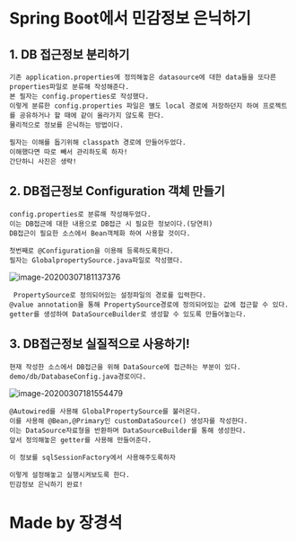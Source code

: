 # Spring Boot에서 민감정보 은닉하기

## 1. DB 접근정보 분리하기
	기존 application.properties에 정의해놓은 datasource에 대한 data들을 또다른  properties파일로 분류해 작성해준다.
	본 필자는 config.properties로 작성했다.
	이렇게 분류한 config.properties 파일은 별도 local 경로에 저장하던지 하여 프로젝트를 공유하거나 할 때에 같이 올라가지 않도록 한다.
	물리적으로 정보를 은닉하는 방법이다.
	
	필자는 이해를 돕기위해 classpath 경로에 만들어두었다.
	이해했다면 따로 빼서 관리하도록 하자!
	간단하니 사진은 생략!

## 2. DB접근정보 Configuration 객체 만들기
	config.properties로 분류해 작성해두었다.
	이는 DB접근에 대한 내용으로 DB접근 시 필요한 정보이다.(당연히)
	DB접근이 필요한 소스에서 Bean객체화 하여 사용할 것이다.
	
	첫번째로 @Configuration을 이용해 등록하도록한다.
	필자는 GlobalpropertySource.java파일로 작성했다.

![image-20200307181137376](C:\Users\JKS\AppData\Roaming\Typora\typora-user-images\image-20200307181137376.png)

	 PropertySource로 정의되어있는 설정파일의 경로를 입력한다.
	@value annotation을 통해 PropertySource경로에 정의되어있는 값에 접근할 수 있다.
	getter를 생성하여 DataSourceBuilder로 생성할 수 있도록 만들어놓는다.

## 3. DB접근정보 실질적으로 사용하기!
	현재 작성한 소스에서 DB접근을 위해 DataSource에 접근하는 부분이 있다.
	demo/db/DatabaseConfig.java경로이다.

![image-20200307181554479](C:\Users\JKS\AppData\Roaming\Typora\typora-user-images\image-20200307181554479.png)

	@Autowired를 사용해 GlobalPropertySource를 불러온다.
	이를 사용해 @Bean,@Primary인 customDataSource() 생성자를 작성한다.
	이는 DataSource자료형을 반환하며 DataSourceBuilder를 통해 생성한다.
	앞서 정의해놓은 getter를 사용해 만들어준다.
	
	이 정보를 sqlSessionFactory에서 사용해주도록하자
	
	이렇게 설정해놓고 실행시켜보도록 한다.
	민감정보 은닉하기 완료!

# Made by 장경석